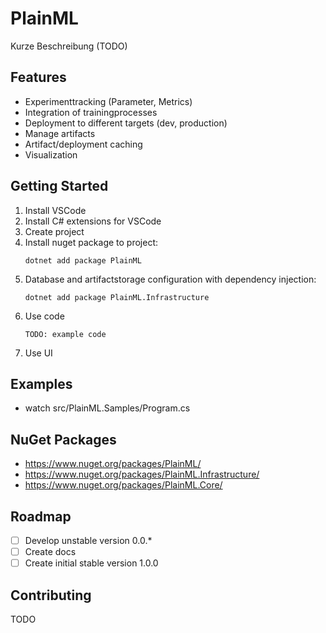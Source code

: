 
# PlainML

Kurze Beschreibung (TODO)

## Features

* Experimenttracking (Parameter, Metrics)
* Integration of trainingprocesses
* Deployment to different targets (dev, production)
* Manage artifacts
* Artifact/deployment caching
* Visualization

## Getting Started

1. Install VSCode
1. Install C# extensions for VSCode
1. Create project
1. Install nuget package to project:
    ```
    dotnet add package PlainML
    ```
1. Database and artifactstorage configuration with dependency injection:
    ```
    dotnet add package PlainML.Infrastructure
    ```
1. Use code
    ```
    TODO: example code
    ```
1. Use UI

## Examples

* watch src/PlainML.Samples/Program.cs

## NuGet Packages

- https://www.nuget.org/packages/PlainML/
- https://www.nuget.org/packages/PlainML.Infrastructure/
- https://www.nuget.org/packages/PlainML.Core/

## Roadmap

- [ ] Develop unstable version 0.0.*
- [ ] Create docs
- [ ] Create initial stable version 1.0.0

## Contributing

TODO
